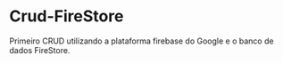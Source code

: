 # Crud-FireStore
Primeiro CRUD utilizando a plataforma firebase do Google e o banco de dados FireStore.
